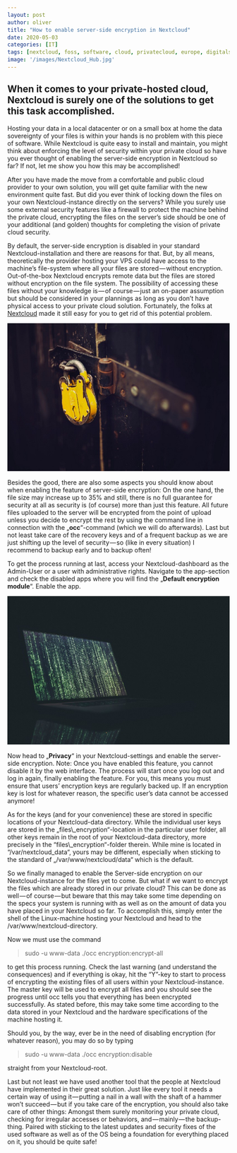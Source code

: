 ```yaml
---
layout: post
author: oliver
title: "How to enable server-side encryption in Nextcloud"
date: 2020-05-03
categories: [IT]
tags: [nextcloud, foss, software, cloud, privatecloud, europe, digitalsovereignty]     # TAG names should always be lowercase
image: '/images/Nextcloud_Hub.jpg'
---
```


## When it comes to your private-hosted cloud, Nextcloud is surely one of the solutions to get this task accomplished.

Hosting your data in a local datacenter or on a small box at home the data sovereignty of your files is within your hands is no problem with this piece of software. While Nextcloud is quite easy to install and maintain, you might think about enforcing the level of security within your private cloud so have you ever thought of enabling the server-side encryption in Nextcloud so far? If not, let me show you how this may be accomplished!

After you have made the move from a comfortable and public cloud provider to your own solution, you will get quite familiar with the new environment quite fast. But did you ever think of locking down the files on your own Nextcloud-instance directly on the servers? While you surely use some external security features like a firewall to protect the machine behind the private cloud, encrypting the files on the server’s side should be one of your additional (and golden) thoughts for completing the vision of private cloud security.

By default, the server-side encryption is disabled in your standard Nextcloud-installation and there are reasons for that. But, by all means, theoretically the provider hosting your VPS could have access to the machine’s file-system where all your files are stored — without encryption. Out-of-the-box Nextcloud encrypts remote data but the files are stored without encryption on the file system. The possibility of accessing these files without your knowledge is — of course — just an on-paper assumption but should be considered in your plannings as long as you don’t have physical access to your private cloud solution. Fortunately, the folks at [Nextcloud](https://nextcloud.com) made it still easy for you to get rid of this potential problem.

![](../images/1-3MxP2HBeglCk--kbnyBXpQ.jpg)

Besides the good, there are also some aspects you should know about when enabling the feature of server-side encryption: On the one hand, the file size may increase up to 35% and still, there is no full guarantee for security at all as security is (of course) more than just this feature. All future files uploaded to the server will be encrypted from the point of upload unless you decide to encrypt the rest by using the command line in connection with the „**occ**“-command (which we will do afterwards). Last but not least take care of the recovery keys and of a frequent backup as we are just shifting up the level of security — so (like in every situation) I recommend to backup early and to backup often!

To get the process running at last, access your Nextcloud-dashboard as the Admin-User or a user with administrative rights. Navigate to the app-section and check the disabled apps where you will find the „**Default encryption module**“. Enable the app.

![](../images/1-w0_v-dXvQyX7z0SWnpepXA.jpg)

Now head to „**Privacy**“ in your Nextcloud-settings and enable the server-side encryption. Note: Once you have enabled this feature, you cannot disable it by the web interface. The process will start once you log out and log in again, finally enabling the feature. For you, this means you must ensure that users’ encryption keys are regularly backed up. If an encryption key is lost for whatever reason, the specific user’s data cannot be accessed anymore!

As for the keys (and for your convenience) these are stored in specific locations of your Nextcloud-data directory. While the individual user keys are stored in the „files\\\_encryption“-location in the particular user folder, all other keys remain in the root of your Nextcloud-data directory, more precisely in the “files\\\_encryption“-folder therein. While mine is located in “/var/nextcloud\_data“, yours may be different, especially when sticking to the standard of „/var/www/nextcloud/data“ which is the default.

So we finally managed to enable the Server-side encryption on our Nextcloud-instance for the files yet to come. But what if we want to encrypt the files which are already stored in our private cloud? This can be done as well — of course — but beware that this may take some time depending on the specs your system is running with as well as on the amount of data you have placed in your Nextcloud so far. To accomplish this, simply enter the shell of the Linux-machine hosting your Nextcloud and head to the /var/www/nextcloud-directory.

Now we must use the command

> sudo -u www-data ./occ encryption:encrypt-all

to get this process running. Check the last warning (and understand the consequences) and if everything is okay, hit the “Y”-key to start to process of encrypting the existing files of all users within your Nextcloud-instance. The master key will be used to encrypt all files and you should see the progress until occ tells you that everything has been encrypted successfully. As stated before, this may take some time according to the data stored in your Nextcloud and the hardware specifications of the machine hosting it.

Should you, by the way, ever be in the need of disabling encryption (for whatever reason), you may do so by typing

> sudo -u www-data ./occ encryption:disable

straight from your Nextcloud-root.

Last but not least we have used another tool that the people at Nextcloud have implemented in their great solution. Just like every tool it needs a certain way of using it — putting a nail in a wall with the shaft of a hammer won’t succeed — but if you take care of the encryption, you should also take care of other things: Amongst them surely monitoring your private cloud, checking for irregular accesses or behaviors, and — mainly — the backup-thing. Paired with sticking to the latest updates and security fixes of the used software as well as of the OS being a foundation for everything placed on it, you should be quite safe!